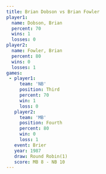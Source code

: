 ```yaml
---
title: Brian Dobson vs Brian Fowler
player1:             
  name: Dobson, Brian
  percent: 70        
  wins: 1            
  losses: 0          
player2:             
  name: Fowler, Brian
  percent: 80        
  wins: 0            
  losses: 1          
games:
 - player1:         
     team: 'NB'     
     position: Third
     percent: 70    
     win: 1         
     loss: 0        
   player2:          
     team: 'MB'      
     position: Fourth
     percent: 80     
     win: 0          
     loss: 1         
   event: Brier        
   year: 1987          
   draw: Round Robin(1)
   score: MB 8 - NB 10 
---
```

